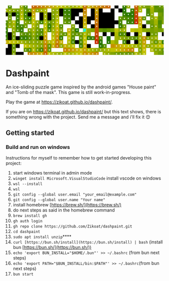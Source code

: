 ![Dashpaint Banner](/src/assets/banner.png)

# Dashpaint

An ice-sliding puzzle game inspired by the android games "House paint" and "Tomb of the mask". This game is still work-in-progress.

Play the game at https://zikoat.github.io/dashpaint/.

If you are on https://zikoat.github.io/dashpaint/ but this text shows, there is something wrong with the project. Send me a message and i'll fix it 😊

## Getting started

### Build and run on windows

Instructions for myself to remember how to get started developing this project:

1. start windows terminal in admin mode
2. `winget install Microsoft.VisualStudioCode` install vscode on windows
3. `wsl --install`
4. `wsl`
5. `git config --global user.email "your_email@example.com"`
6. `git config --global user.name "Your name"`
7. install homebrew [https://brew.sh/](https://brew.sh/)
8. do next steps as said in the homebrew command
9. `brew install gh`
10. `gh auth login`
11. `gh repo clone https://github.com/Zikoat/dashpaint.git`
12. `cd dashpaint`
13. `sudo apt install unzip`\*\*\*\*
14. `curl [https://bun.sh/install](https://bun.sh/install) | bash` (install bun [https://bun.sh/](https://bun.sh/))
15. `echo 'export BUN_INSTALL="$HOME/.bun"' >> ~/.bashrc` (from bun next steps)
16. `echo 'export PATH="$BUN_INSTALL/bin:$PATH"' >> ~/.bashrc`(from bun next steps)
17. `bun start`

